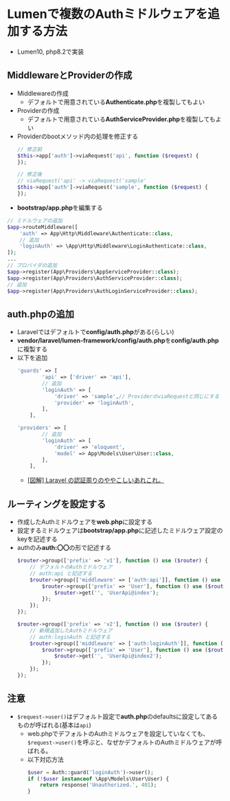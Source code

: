 # Lumenで複数のAuthミドルウェアを追加する方法
- Lumen10, php8.2で実装

## MiddlewareとProviderの作成
- Middlewareの作成
  - デフォルトで用意されている**Authenticate.php**を複製してもよい
- Providerの作成
  - デフォルトで用意されている**AuthServiceProvider.php**を複製してもよい
- Providerのbootメソッド内の処理を修正する
    ```php
    // 修正前
    $this->app['auth']->viaRequest('api', function ($request) {
    });

    // 修正後
    // viaRequest('api' -> viaRequest('sample'
    $this->app['auth']->viaRequest('sample', function ($request) {
    });
    ```
- **bootstrap/app.php**を編集する
```php
// ミドルウェアの追加
$app->routeMiddleware([
    'auth' => App\Http\Middleware\Authenticate::class,
    // 追加
    'loginAuth' => \App\Http\Middleware\LoginAuthenticate::class,
]);
...
// プロバイダの追加
$app->register(App\Providers\AppServiceProvider::class);
$app->register(App\Providers\AuthServiceProvider::class);
// 追加
$app->register(App\Providers\AuthLoginServiceProvider::class);
```

## auth.phpの追加
- Laravelではデフォルトで**config/auth.php**がある(らしい)
- **vendor/laravel/lumen-framework/config/auth.php**を**config/auth.php**に複製する
- 以下を追加
    ```php
    'guards' => [
            'api' => ['driver' => 'api'],
            // 追加
            'loginAuth' => [
                'driver' => 'sample',// ProviderのviaRequestと同じにする
                'provider' => 'loginAuth',
            ],
        ],

    'providers' => [
            // 追加
            'loginAuth' => [
                'driver' => 'eloquent',
                'model' => App\Models\User\User::class,
            ],
        ],
    ```
    - [[図解] Laravel の認証周りのややこしいあれこれ。](https://zenn.dev/ad5/articles/48671b32c89897)

## ルーティングを設定する
- 作成したAuthミドルウェアを**web.php**に設定する
- 設定するミドルウェアは**bootstrap/app.php**に記述したミドルウェア設定のkeyを記述する
- authのみ**auth:〇〇**の形で記述する
    ```php
    $router->group(['prefix' => 'v1'], function () use ($router) {
        // デフォルトのAuthミドルウェア
        // auth:api と記述する
        $router->group(['middleware' => ['auth:api']], function () use ($router) {
            $router->group(['prefix' => 'User'], function () use ($router) {
                $router->get('', 'UserApi@index');
            });
        });
    });

    $router->group(['prefix' => 'v2'], function () use ($router) {
        // 新規追加したAuthミドルウェア
        // auth:loginAuth と記述する
        $router->group(['middleware' => ['auth:loginAuth']], function () use ($router) {
            $router->group(['prefix' => 'User'], function () use ($router) {
                $router->get('', 'UserApi@index2');
            });
        });
    });
    ```

## 注意
- `$request->user()`はデフォルト設定で**auth.php**のdefaultsに設定してあるものが呼ばれる(基本は`api`)
  - web.phpでデフォルトのAuthミドルウェアを設定していなくても、`$request->user()`を呼ぶと、なぜかデフォルトのAuthミドルウェアが呼ばれる。
  - 以下対応方法
    ```php
    $user = Auth::guard('loginAuth')->user();
    if (!$user instanceof \App\Models\User\User) {
        return response('Unauthorized.', 401);
    }
    ```